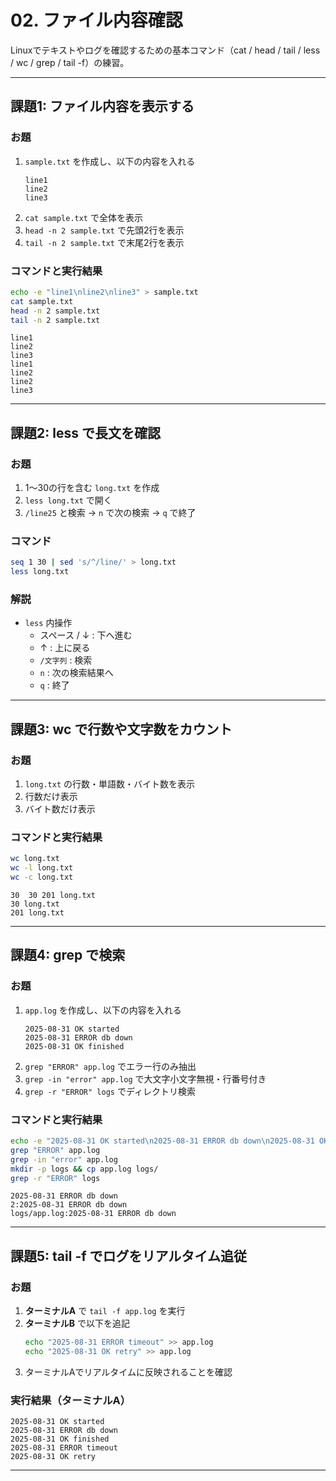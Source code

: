 # 02. ファイル内容確認

Linuxでテキストやログを確認するための基本コマンド（cat / head / tail / less / wc / grep / tail -f）の練習。

---

## 課題1: ファイル内容を表示する
### お題
1. `sample.txt` を作成し、以下の内容を入れる  
   ```
   line1
   line2
   line3
   ```
2. `cat sample.txt` で全体を表示  
3. `head -n 2 sample.txt` で先頭2行を表示  
4. `tail -n 2 sample.txt` で末尾2行を表示  

### コマンドと実行結果
```bash
echo -e "line1\nline2\nline3" > sample.txt
cat sample.txt
head -n 2 sample.txt
tail -n 2 sample.txt
```
```
line1
line2
line3
line1
line2
line2
line3
```

---

## 課題2: less で長文を確認
### お題
1. 1〜30の行を含む `long.txt` を作成  
2. `less long.txt` で開く  
3. `/line25` と検索 → `n` で次の検索 → `q` で終了  

### コマンド
```bash
seq 1 30 | sed 's/^/line/' > long.txt
less long.txt
```

### 解説
- `less` 内操作  
  - スペース / ↓ : 下へ進む  
  - ↑ : 上に戻る  
  - `/文字列` : 検索  
  - `n` : 次の検索結果へ  
  - `q` : 終了  

---

## 課題3: wc で行数や文字数をカウント
### お題
1. `long.txt` の行数・単語数・バイト数を表示  
2. 行数だけ表示  
3. バイト数だけ表示  

### コマンドと実行結果
```bash
wc long.txt
wc -l long.txt
wc -c long.txt
```
```
30  30 201 long.txt
30 long.txt
201 long.txt
```

---

## 課題4: grep で検索
### お題
1. `app.log` を作成し、以下の内容を入れる  
   ```
   2025-08-31 OK started
   2025-08-31 ERROR db down
   2025-08-31 OK finished
   ```
2. `grep "ERROR" app.log` でエラー行のみ抽出  
3. `grep -in "error" app.log` で大文字小文字無視・行番号付き  
4. `grep -r "ERROR" logs` でディレクトリ検索  

### コマンドと実行結果
```bash
echo -e "2025-08-31 OK started\n2025-08-31 ERROR db down\n2025-08-31 OK finished" > app.log
grep "ERROR" app.log
grep -in "error" app.log
mkdir -p logs && cp app.log logs/
grep -r "ERROR" logs
```
```
2025-08-31 ERROR db down
2:2025-08-31 ERROR db down
logs/app.log:2025-08-31 ERROR db down
```

---

## 課題5: tail -f でログをリアルタイム追従
### お題
1. **ターミナルA** で `tail -f app.log` を実行  
2. **ターミナルB** で以下を追記  
   ```bash
   echo "2025-08-31 ERROR timeout" >> app.log
   echo "2025-08-31 OK retry" >> app.log
   ```
3. ターミナルAでリアルタイムに反映されることを確認  

### 実行結果（ターミナルA）
```
2025-08-31 OK started
2025-08-31 ERROR db down
2025-08-31 OK finished
2025-08-31 ERROR timeout
2025-08-31 OK retry
```

---


